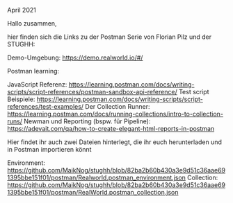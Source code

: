 April 2021

Hallo zusammen,

hier finden sich die Links zu der Postman Serie von Florian Pilz und der STUGHH:

Demo-Umgebung: https://demo.realworld.io/#/

Postman learning:

JavaScript Referenz: https://learning.postman.com/docs/writing-scripts/script-references/postman-sandbox-api-reference/
Test script Beispiele: https://learning.postman.com/docs/writing-scripts/script-references/test-examples/
Der Collection Runner: https://learning.postman.com/docs/running-collections/intro-to-collection-runs/
Newman und Reporting (bspw. für Pipeline): https://adevait.com/qa/how-to-create-elegant-html-reports-in-postman

Hier findet ihr auch zwei Dateien hinterlegt, die ihr euch herunterladen und in Postman importieren könnt

Environment: https://github.com/MaikNog/stughh/blob/82ba2b60b430a3e9d51c36aae691395bbe151f01/postman/Realworld.postman_environment.json
Collection: https://github.com/MaikNog/stughh/blob/82ba2b60b430a3e9d51c36aae691395bbe151f01/postman/RealWorld.postman_collection.json

